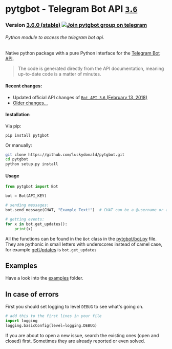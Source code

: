 # pytgbot - Telegram Bot API [`3`.`6`](https://core.telegram.org/bots/api)
### Version [3.6.0 (stable)](https://github.com/luckydonald/pytgbot/blob/master/CHANGELOG.md#changelog) [![Join pytgbot group on telegram](https://img.shields.io/badge/Telegram%20Group-Join-blue.svg)](https://telegram.me/pytg_group)
###### Python module to access the telegram bot api.

Native python package with a pure Python interface for the [Telegram Bot API](https://core.telegram.org/bots).
> The code is generated directly from the API documentation, meaning up-to-date code is a matter of minutes.

#### Recent changes:
 - Updated official API changes of [`Bot API 3`.`6` (February 13, 2018)](https://core.telegram.org/bots/api-changelog#february-13-2018)
 - [Older changes...](CHANGELOG.md)

#### Installation  ####
Via pip:
```sh
pip install pytgbot
```
Or manually:
```sh
git clone https://github.com/luckydonald/pytgbot.git
cd pytgbot
python setup.py install
```

#### Usage ####

```python
from pytgbot import Bot

bot = Bot(API_KEY)

# sending messages:
bot.send_message(CHAT, "Example Text!")  # CHAT can be a @username or a id

# getting events:
for x in bot.get_updates():
	print(x)

```

All the functions can be found in the `Bot` class in the [pytgbot/bot.py](https://github.com/luckydonald/pytgbot/blob/master/pytgbot/bot.py) file.
They are pythonic in small letters with underscores instead of camel case, for example [getUpdates](https://core.telegram.org/bots/api#getupdates) is `bot.get_updates`

## Examples ##
Have a look into the [examples](https://github.com/luckydonald/pytgbot/tree/master/examples) folder.

## In case of errors ##
First you should set logging to level `DEBUG` to see what's going on.
```python
# add this to the first lines in your file
import logging
logging.basicConfig(level=logging.DEBUG)
```
If you are about to open a new issue, search the existing ones (open and closed) first.
Sometimes they are already reported or even solved.
